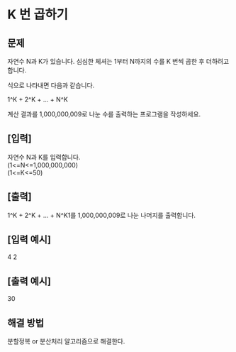 # K 번 곱하기

## 문제
자연수 N과 K가 있습니다. 심심한 체셔는 1부터 N까지의 수를 K 번씩 곱한 후 더하려고 합니다.

식으로 나타내면 다음과 같습니다.

1^K + 2^K + … + N^K

계산 결과를 1,000,000,009로 나눈 수를 출력하는 프로그램을 작성하세요.

## [입력]
자연수 N과 K를 입력합니다.\
(1<=N<=1,000,000,000)\
(1<=K<=50)

## [출력]
1^K + 2^K + … + N^K1를 1,000,000,009로 나눈 나머지를 출력합니다.

## [입력 예시]
4 2

## [출력 예시]
30


## 해결 방법 
분할정복 or 분산처리 알고리즘으로 해결한다.
